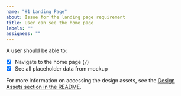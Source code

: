 ```yaml
---
name: "#1 Landing Page"
about: Issue for the landing page requirement
title: User can see the home page
labels: ""
assignees: ""
---
```


A user should be able to:

-   [x] Navigate to the home page (`/`)
-   [x] See all placeholder data from mockup

For more information on accessing the design assets, see the [Design Assets section in the README](https://github.com/OpenClassrooms-Student-Center/Project-10-Bank-API#design-assets).
